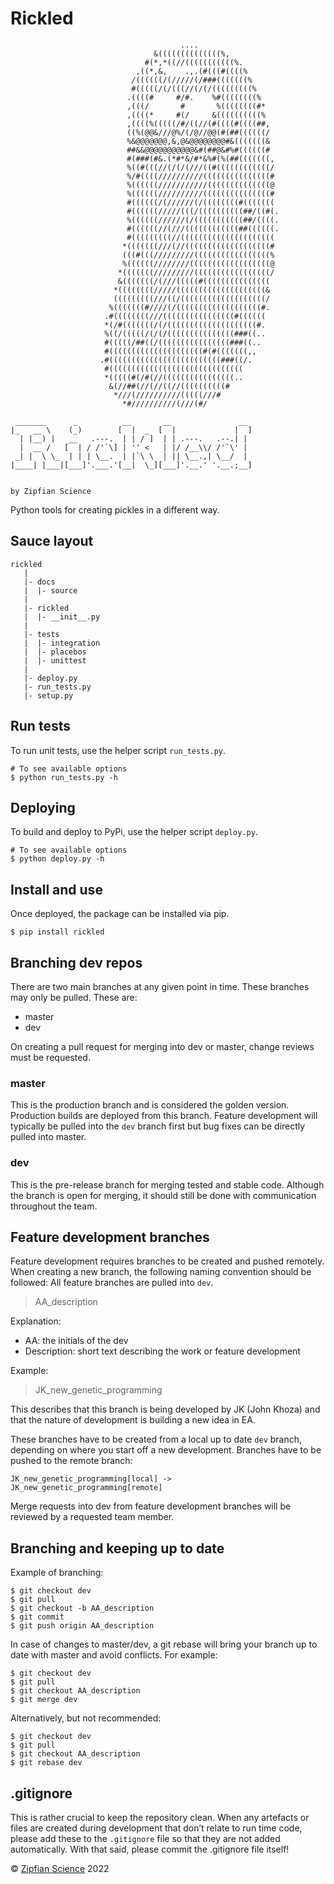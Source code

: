 # Rickled
```
                                      ....                                      
                                &((((((((((((((%,                               
                              #(*,*((//(((((((((((%.                            
                            ,((*,&,    .,.(#(((#((((%                           
                           /((((((/(/////(/###(((((((%                          
                           #(((((/(/(((//(/(/(((((((((%                         
                          .((((#     #/#.    %#((((((((%                        
                          ,(((/       #       %((((((((#*                       
                          ,((((*     #(/     &((((((((((%                       
                          ,((((%(((((/#/((//(#((((#((((##,                      
                          ((%(@@&///@%/(/@//@@(#(##((((((/                      
                          %&@@@@@@@,&,@&@@@@@@@@#&(((((((&                      
                          ##&&@@@@@@@@@@@&#(##@&#%#((((((#                      
                          #(###(#&.(*#*&/#*&%#(%(##(((((((,                     
                          %((#(((//(/(/(///((#((((((((((((/                     
                          %/#((((//////////(((((((((((((((#                     
                          %((((((///////////((((((((((((((@                     
                          %((((((//////////(((((((((((((((#                     
                          #((((((/(//////(/((((((((#(((((((                     
                          #((((((/////(((/((((((((((##/((#(.                    
                          %((((((//////(/(((((((((((##/((((.                    
                          #((((((//(///((((((((((((##((((((.                    
                          #(((((((((//(((((((((((((((((((((                     
                         *(((((((///(//(((((((((((((((((((#                     
                         (((#(((/////////(((((((((((((((((%                     
                         %((((((////////((((((((((((((((((@                     
                        *(((((((/////////(((((((((((((((((/                     
                        &(((((((/(///(((((#(((((((((((((((                      
                       *((((((((/////((((((((((((((((((((&                      
                       (((((((((///((/(((((((((((((((((((/                      
                      %(((((((#////(/(((((((((((((((((((#.                      
                     .#((((((((///((((((((((((((((#((((((                       
                     *(/#(((((((/(/((((((((((((((((((((#.                       
                     %((/(((((/(/(/(((((((((((((((###((..                       
                     #(((((/##((/((((((((((((((((###((..                        
                     #(((((((((((((((((((((#(#(((((((,,                         
                    .#(((((((((((((((((((((((((###((/.                          
                     #((((((((((((((((((((((((((((((                            
                     *(((((#(/#(//((((((((((((((((..                            
                      &(//##(//(//((//((((((((((#                               
                       *///(//////////(((((///#                                 
                         *#//////////(///(#/                                     

 _______      _          __       __               __  
|_   __ \    (_)        [  |  _  [  |             |  ] 
  | |__) |   __   .---.  | | / ]  | | .---.   .--.| |  
  |  __ /   [  | / /'`\] | '' <   | |/ /__\\/ /'`\' |  
 _| |  \ \_  | | | \__.  | |`\ \  | || \__.,| \__/  |  
|____| |___|[___]'.___.'[__|  \_][___]'.__.' '.__.;__] 
                                                       

by Zipfian Science                               
```
Python tools for creating pickles in a different way.

## Sauce layout

```
rickled
   |
   |- docs
   |  |- source
   |
   |- rickled
   |  |- __init__.py
   |
   |- tests
   |  |- integration
   |  |- placebos
   |  |- unittest
   |
   |- deploy.py
   |- run_tests.py
   |- setup.py
```
## Run tests

To run unit tests, use the helper script `run_tests.py`.

```shell script
# To see available options
$ python run_tests.py -h
```

## Deploying

To build and deploy to PyPi, use the helper script `deploy.py`.

```shell script
# To see available options
$ python deploy.py -h
```

## Install and use

Once deployed, the package can be installed via pip.

```shell script
$ pip install rickled
```

## Branching dev repos 

There are two main branches at any given point in time. These branches may only be pulled. These are:

- master
- dev

On creating a pull request for merging into dev or master, change reviews must be requested. 

### master

This is the production branch and is considered the golden version. 
Production builds are deployed from this branch. 
Feature development will typically be pulled into the `dev` branch first but bug fixes can be directly pulled into master. 

### dev

This is the pre-release branch for merging tested and stable code. 
Although the branch is open for merging, it should still be done with communication throughout the team. 

## Feature development branches

Feature development requires branches to be created and pushed remotely. When creating a new branch, the following naming convention should be followed:
All feature branches are pulled into `dev`. 

> AA_description

Explanation: 
- AA: the initials of the dev
- Description: short text describing the work or feature development

Example:

> JK_new_genetic_programming

This describes that this branch is being developed by JK (John Khoza) and that the nature of development is building a new idea in EA.

These branches have to be created from a local up to date `dev` branch, depending on where you start off a new development. 
Branches have to be pushed to the remote branch:  

`JK_new_genetic_programming[local] -> JK_new_genetic_programming[remote]`

Merge requests into dev from feature development branches will be reviewed by a requested team member.

## Branching and keeping up to date

Example of branching:

```shell script
$ git checkout dev
$ git pull
$ git checkout -b AA_description
$ git commit
$ git push origin AA_description
```

In case of changes to master/dev, a git rebase will bring your branch up to date with master and avoid conflicts. For example:

```shell script
$ git checkout dev
$ git pull
$ git checkout AA_description
$ git merge dev
```
Alternatively, but not recommended:

```shell script
$ git checkout dev
$ git pull
$ git checkout AA_description
$ git rebase dev
```

## .gitignore

This is rather crucial to keep the repository clean. 
When any artefacts or files are created during development that don’t relate to run time code, please add these to the `.gitignore` file so that they are not added automatically. 
With that said, please commit the .gitignore file itself!


© [Zipfian Science](https://zipfian.science) 2022

